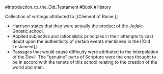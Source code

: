 #Introduction_to_the_Old_Testament #Book #History 

Collection of writings attributed to [[Clement of Rome.]]
- Harrison states that they were actually the product of the Judaic-Gnostic school.
- Applied subjective and rationalistic principles in their attempts to cast doubt upon the authenticity of certain events mentioned in the [[Old Testament]].
- Passages that would cause difficulty were attributed to the interpolation of the Devil. The "genuine" parts of Scripture were the ones thought to be in accord with the tenets of this school relating to the creation of the world and men.